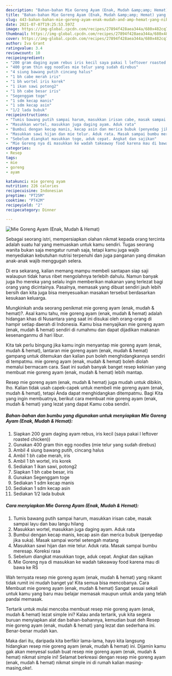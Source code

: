 ```yaml
---
description: "Bahan-bahan Mie Goreng Ayam (Enak, Mudah &amp;amp; Hemat) yang nikmat Untuk Jualan"
title: "Bahan-bahan Mie Goreng Ayam (Enak, Mudah &amp;amp; Hemat) yang nikmat Untuk Jualan"
slug: 443-bahan-bahan-mie-goreng-ayam-enak-mudah-and-amp-hemat-yang-nikmat-untuk-jualan
date: 2021-07-07T19:25:53.597Z
image: https://img-global.cpcdn.com/recipes/27894f428aea344a/680x482cq70/mie-goreng-ayam-enak-mudah-hemat-foto-resep-utama.jpg
thumbnail: https://img-global.cpcdn.com/recipes/27894f428aea344a/680x482cq70/mie-goreng-ayam-enak-mudah-hemat-foto-resep-utama.jpg
cover: https://img-global.cpcdn.com/recipes/27894f428aea344a/680x482cq70/mie-goreng-ayam-enak-mudah-hemat-foto-resep-utama.jpg
author: Iva Grant
ratingvalue: 3.4
reviewcount: 10
recipeingredient:
- "200 gram daging ayam rebus iris kecil saya pakai l leftover roasted chicken"
- "400 gram thin egg noodles mie telur yang sudah direbus"
- "4 siung bawang putih cincang halus"
- "1 bh cabe merah iris"
- "1 bh wortel iris korek"
- "1 ikan sawi potong2"
- "1 bh cabe besar iris"
- "Segenggam toge"
- "1 sdm kecap manis"
- "1 sdm kecap asin"
- "1/2 lada bubuk"
recipeinstructions:
- "Tumis bawang putih sampai harum, masukkan irisan cabe, masak sampai layu dan bau langu hilang"
- "Masukkan wortel, masukkan juga daging ayam. Aduk rata"
- "Bumbui dengan kecap manis, kecap asin dan merica bubuk (penyedap jika suka). Masak sampai wortel setengah matang"
- "Masukkan sawi hijan dan mie telur. Aduk rata. Masak sampai bumbu meresap. Koreksi rasa"
- "Sebelum diangkat masukkan toge, aduk cepat. Angkat dan sajikan"
- "Mie Goreng nya di masukkan ke wadah takeaway food karena mau di bawa ke RS"
categories:
- Resep
tags:
- mie
- goreng
- ayam

katakunci: mie goreng ayam 
nutrition: 226 calories
recipecuisine: Indonesian
preptime: "PT25M"
cooktime: "PT42M"
recipeyield: "2"
recipecategory: Dinner

---
```



![Mie Goreng Ayam (Enak, Mudah &amp; Hemat)](https://img-global.cpcdn.com/recipes/27894f428aea344a/680x482cq70/mie-goreng-ayam-enak-mudah-hemat-foto-resep-utama.jpg)

Sebagai seorang istri, mempersiapkan olahan nikmat kepada orang tercinta adalah suatu hal yang memuaskan untuk kamu sendiri. Tugas seorang  wanita bukan saja mengatur rumah saja, tetapi kamu juga wajib menyediakan kebutuhan nutrisi terpenuhi dan juga panganan yang dimakan anak-anak wajib menggugah selera.

Di era  sekarang, kalian memang mampu membeli santapan siap saji walaupun tidak harus ribet mengolahnya terlebih dahulu. Namun banyak juga lho mereka yang selalu ingin memberikan makanan yang terlezat bagi orang yang dicintainya. Pasalnya, memasak yang dibuat sendiri jauh lebih bersih dan kita juga bisa menyesuaikan masakan tersebut berdasarkan kesukaan keluarga. 



Mungkinkah anda seorang penikmat mie goreng ayam (enak, mudah &amp; hemat)?. Asal kamu tahu, mie goreng ayam (enak, mudah &amp; hemat) adalah hidangan khas di Nusantara yang saat ini disukai oleh orang-orang di hampir setiap daerah di Indonesia. Kamu bisa menyajikan mie goreng ayam (enak, mudah &amp; hemat) sendiri di rumahmu dan dapat dijadikan makanan kesenanganmu di hari libur.

Kita tak perlu bingung jika kamu ingin menyantap mie goreng ayam (enak, mudah &amp; hemat), lantaran mie goreng ayam (enak, mudah &amp; hemat) gampang untuk ditemukan dan kalian pun boleh menghidangkannya sendiri di tempatmu. mie goreng ayam (enak, mudah &amp; hemat) boleh diolah memalui bermacam cara. Saat ini sudah banyak banget resep kekinian yang membuat mie goreng ayam (enak, mudah &amp; hemat) lebih mantap.

Resep mie goreng ayam (enak, mudah &amp; hemat) juga mudah untuk dibikin, lho. Kalian tidak usah capek-capek untuk membeli mie goreng ayam (enak, mudah &amp; hemat), tetapi Anda dapat menghidangkan ditempatmu. Bagi Kita yang ingin membuatnya, berikut cara membuat mie goreng ayam (enak, mudah &amp; hemat) yang lezat yang dapat Kamu coba sendiri.

<!--inarticleads1-->

##### Bahan-bahan dan bumbu yang digunakan untuk menyiapkan Mie Goreng Ayam (Enak, Mudah &amp; Hemat):

1. Siapkan 200 gram daging ayam rebus, iris kecil (saya pakai l leftover roasted chicken))
1. Gunakan 400 gram thin egg noodles (mie telur yang sudah direbus)
1. Ambil 4 siung bawang putih, cincang halus
1. Ambil 1 bh cabe merah, iris
1. Ambil 1 bh wortel, iris korek
1. Sediakan 1 ikan sawi, potong2
1. Siapkan 1 bh cabe besar, iris
1. Gunakan Segenggam toge
1. Sediakan 1 sdm kecap manis
1. Sediakan 1 sdm kecap asin
1. Sediakan 1/2 lada bubuk




<!--inarticleads2-->

##### Cara menyiapkan Mie Goreng Ayam (Enak, Mudah &amp; Hemat):

1. Tumis bawang putih sampai harum, masukkan irisan cabe, masak sampai layu dan bau langu hilang
1. Masukkan wortel, masukkan juga daging ayam. Aduk rata
1. Bumbui dengan kecap manis, kecap asin dan merica bubuk (penyedap jika suka). Masak sampai wortel setengah matang
1. Masukkan sawi hijan dan mie telur. Aduk rata. Masak sampai bumbu meresap. Koreksi rasa
1. Sebelum diangkat masukkan toge, aduk cepat. Angkat dan sajikan
1. Mie Goreng nya di masukkan ke wadah takeaway food karena mau di bawa ke RS




Wah ternyata resep mie goreng ayam (enak, mudah &amp; hemat) yang nikamt tidak rumit ini mudah banget ya! Kita semua bisa mencobanya. Cara Membuat mie goreng ayam (enak, mudah &amp; hemat) Sangat sesuai sekali untuk kamu yang baru mau belajar memasak maupun untuk anda yang telah pandai memasak.

Tertarik untuk mulai mencoba membuat resep mie goreng ayam (enak, mudah &amp; hemat) lezat simple ini? Kalau anda tertarik, yuk kita segera buruan menyiapkan alat dan bahan-bahannya, kemudian buat deh Resep mie goreng ayam (enak, mudah &amp; hemat) yang lezat dan sederhana ini. Benar-benar mudah kan. 

Maka dari itu, daripada kita berfikir lama-lama, hayo kita langsung hidangkan resep mie goreng ayam (enak, mudah &amp; hemat) ini. Dijamin kamu gak akan menyesal sudah buat resep mie goreng ayam (enak, mudah &amp; hemat) nikmat simple ini! Selamat berkreasi dengan resep mie goreng ayam (enak, mudah &amp; hemat) nikmat simple ini di rumah kalian masing-masing,oke!.

